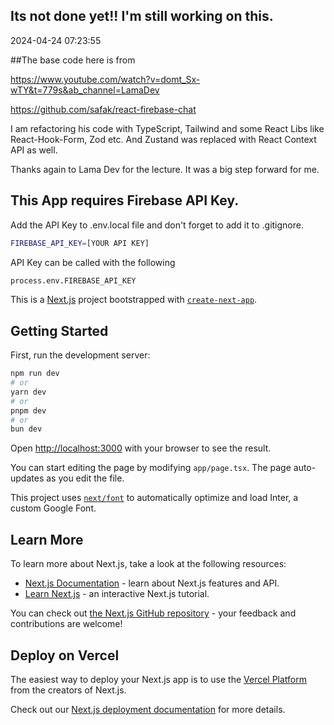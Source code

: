 
## Its not done yet!! I'm still working on this. 
2024-04-24 07:23:55

##The base code here is from 

https://www.youtube.com/watch?v=domt_Sx-wTY&t=779s&ab_channel=LamaDev

https://github.com/safak/react-firebase-chat



I am refactoring his code with TypeScript, Tailwind and some React Libs like React-Hook-Form, Zod etc. 
And Zustand was replaced with React Context API as well.

Thanks again to Lama Dev for the lecture. It was a big step forward for me.


## This App requires Firebase API Key.

Add the API Key to .env.local file and don't forget to add it to .gitignore. 

```bash
FIREBASE_API_KEY=[YOUR API KEY]
```

API Key can be called with the following

```bash
process.env.FIREBASE_API_KEY
```



This is a [Next.js](https://nextjs.org/) project bootstrapped with [`create-next-app`](https://github.com/vercel/next.js/tree/canary/packages/create-next-app).

## Getting Started

First, run the development server:

```bash
npm run dev
# or
yarn dev
# or
pnpm dev
# or
bun dev
```

Open [http://localhost:3000](http://localhost:3000) with your browser to see the result.

You can start editing the page by modifying `app/page.tsx`. The page auto-updates as you edit the file.

This project uses [`next/font`](https://nextjs.org/docs/basic-features/font-optimization) to automatically optimize and load Inter, a custom Google Font.

## Learn More

To learn more about Next.js, take a look at the following resources:

- [Next.js Documentation](https://nextjs.org/docs) - learn about Next.js features and API.
- [Learn Next.js](https://nextjs.org/learn) - an interactive Next.js tutorial.

You can check out [the Next.js GitHub repository](https://github.com/vercel/next.js/) - your feedback and contributions are welcome!

## Deploy on Vercel

The easiest way to deploy your Next.js app is to use the [Vercel Platform](https://vercel.com/new?utm_medium=default-template&filter=next.js&utm_source=create-next-app&utm_campaign=create-next-app-readme) from the creators of Next.js.

Check out our [Next.js deployment documentation](https://nextjs.org/docs/deployment) for more details.

